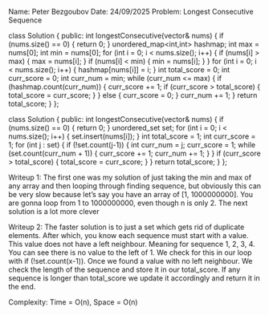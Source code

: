 Name: Peter Bezgoubov
Date: 24/09/2025
Problem: Longest Consecutive Sequence

class Solution {
public:
   int longestConsecutive(vector<int>& nums) {
       if (nums.size() == 0) {
           return 0;
       }
       unordered_map<int,int> hashmap;
       int max = nums[0];
       int min = nums[0];
       for (int i = 0; i < nums.size(); i++) {
           if (nums[i] > max) {
               max = nums[i];
           }
           if (nums[i] < min) {
               min = nums[i];
           }
       }
       for (int i = 0; i < nums.size(); i++) {
           hashmap[nums[i]] = i;
       }
       int total_score = 0;
       int curr_score = 0;
       int curr_num = min;
       while (curr_num <= max) {
           if (hashmap.count(curr_num)) {
               curr_score += 1;
               if (curr_score > total_score) {
                   total_score = curr_score;
               }
           }
           else {
               curr_score = 0;
           }
           curr_num += 1;
       }
       return total_score;
   }
};


class Solution {
public:
   int longestConsecutive(vector<int>& nums) {
       if (nums.size() == 0) {
           return 0;
       }
       unordered_set<int> set;
       for (int i = 0; i < nums.size(); i++) {
           set.insert(nums[i]);
       }
       int total_score = 1;
       int curr_score = 1;
       for (int j : set) {
           if (!set.count(j-1)) {
               int curr_num = j;
               curr_score = 1;
               while (set.count(curr_num + 1)) {
                   curr_score += 1;
                   curr_num += 1;
               }
           }
           if (curr_score > total_score) {
               total_score = curr_score;
           }
       }
       return total_score;
   }
};




Writeup 1: The first one was my solution of just taking the min and max of any array and then looping through finding sequence, but obviously this can be very slow because let’s say you have an array of [1, 1000000000]. You are gonna loop from 1 to 1000000000, even though n is only 2. The next solution is a lot more clever

Writeup 2: The faster solution is to just a set which gets rid of duplicate elements. After which, you know each sequence must start with a value. This value does not have a left neighbour. Meaning for sequence 1, 2, 3, 4. You can see there is no value to the left of 1. We check for this in our loop with if (!set.count(x-1)). Once we found a value with no left neighbour. We check the length of the sequence and store it in our total_score. If any sequence is longer than total_score we update it accordingly and return it in the end.

Complexity: Time = O(n), Space = O(n)
